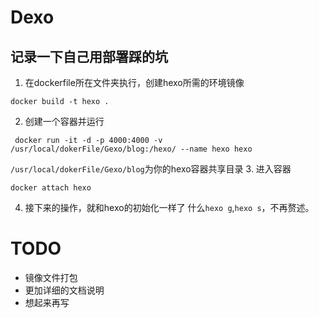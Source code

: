 # Dexo
## 记录一下自己用部署踩的坑
1. 在dockerfile所在文件夹执行，创建hexo所需的环境镜像
```
docker build -t hexo .
```
2. 创建一个容器并运行
```
 docker run -it -d -p 4000:4000 -v /usr/local/dokerFile/Gexo/blog:/hexo/ --name hexo hexo
 ```
`/usr/local/dokerFile/Gexo/blog`为你的hexo容器共享目录
3. 进入容器
```
docker attach hexo
```
4. 接下来的操作，就和hexo的初始化一样了
什么`hexo g`,`hexo s`，不再赘述。
# TODO
* 镜像文件打包
* 更加详细的文档说明
* 想起来再写
